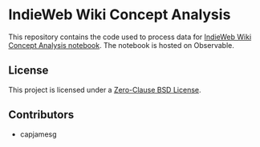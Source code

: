 # IndieWeb Wiki Concept Analysis

This repository contains the code used to process data for [IndieWeb Wiki Concept Analysis notebook](https://observablehq.com/d/670f8bb879a2d5c9). The notebook is hosted on Observable.

## License

This project is licensed under a [Zero-Clause BSD License](LICENSE).

## Contributors

- capjamesg
